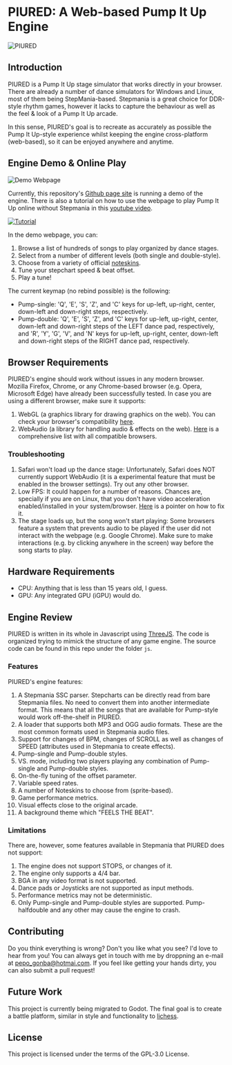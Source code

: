 # PIURED: A Web-based Pump It Up Engine
![PIURED](https://github.com/piulin/piured/blob/main/imgs/piuredg.gif?raw=true)


## Introduction

PIURED is a Pump It Up stage simulator that works directly in your browser.
There are already a number of dance simulators for Windows and Linux, most of them being StepMania-based. 
Stepmania is a great choice for DDR-style rhythm games, however it lacks to capture the behaviour as well as
the feel & look of a Pump It Up arcade. 

In this sense, PIURED's goal is to recreate as accurately as possible the Pump It Up-style experience
whilst keeping the engine cross-platform (web-based), so it can be enjoyed anywhere and anytime.

## Engine Demo & Online Play

![Demo Webpage](https://github.com/piulin/piured/blob/main/imgs/demo-webpage.png?raw=true)

Currently, this repository's [Github page site](https://piulin.github.io/piured/) is running a demo of the engine. 
There is also a tutorial on how to use the webpage to play Pump It Up online without Stepmania in this [youtube video](https://www.youtube.com/watch?v=UMc8gmjEE88).

[![Tutorial](https://img.youtube.com/vi/UMc8gmjEE88/0.jpg)](https://www.youtube.com/watch?v=UMc8gmjEE88)

In the demo webpage, you can:
1. Browse a list of hundreds of songs to play organized by dance stages.
2. Select from a number of different levels (both single and double-style).
3. Choose from a variety of official [noteskins](https://github.com/cesarmades/piunoteskins).
4. Tune your stepchart speed & beat offset.
5. Play a tune!

The current keymap (no rebind possible) is the following:
- Pump-single: 'Q', 'E', 'S', 'Z', and 'C' keys for up-left, up-right, center, down-left and down-right steps,
respectively.
- Pump-double: 'Q', 'E', 'S', 'Z', and 'C' keys for up-left, up-right, center, down-left and down-right steps of the LEFT dance pad,
respectively, and 'R', 'Y', 'G', 'V', and 'N'  keys for up-left, up-right, center, down-left and down-right steps of the RIGHT dance pad,
respectively.

## Browser Requirements

PIURED's engine should work without issues in any modern browser. Mozilla Firefox, Chrome, or any 
Chrome-based browser (e.g. Opera, Microsoft Edge) have already been successfully tested. In case
you are using a different browser, make sure it supports:
1. WebGL (a graphics library for drawing graphics on the web). 
   You can check your browser's compatibility [here](https://get.webgl.org/).
2. WebAudio (a library for handling audio & effects on the web). 
   [Here](https://developer.mozilla.org/en-US/docs/Web/API/Web_Audio_API#browser_compatibility)
   is a comprehensive list with all compatible browsers.
   
### Troubleshooting

1. Safari won't load up the dance stage: Unfortunately, Safari does NOT currently support WebAudio
   (it is a experimental feature that must be enabled in the browser settings). Try out any other browser.
2. Low FPS: It could happen for a number of reasons. Chances are, specially if you are on Linux,
that you don't have video acceleration enabled/installed in your system/browser. 
   [Here](https://wiki.archlinux.org/title/Hardware_video_acceleration) is a pointer on how to fix
   it.
3. The stage loads up, but the song won't start playing: Some browsers feature a system that prevents audio to be
played if the user did not interact with the webpage (e.g. Google Chrome). 
   Make sure to make interactions (e.g. by clicking anywhere in the screen) way before the song starts to play.

## Hardware Requirements

- CPU: Anything that is less than 15 years old, I guess.
- GPU: Any integrated GPU (iGPU) would do.

## Engine Review

PIURED is written in its whole in Javascript using [ThreeJS](https://threejs.org/). The code is organized
trying to mimick the structure of any game engine. The source code can be found in this repo under the folder `js`.

### Features

PIURED's engine features:

1. A Stepmania SSC parser. Stepcharts can be directly read from bare Stepmania files. No need to
convert them into another intermediate format. This means that all the songs that are available for Pump-style
   would work off-the-shelf in PIURED.
2. A loader that supports both MP3 and OGG audio formats. These are the most common formats used in Stepmania audio files.
4. Support for changes of BPM, changes of SCROLL as well as changes of SPEED (attributes used in Stepmania to create effects).
3. Pump-single and Pump-double styles.
4. VS. mode, including two players playing any combination of Pump-single and Pump-double styles.
5. On-the-fly tuning of the offset parameter.
6. Variable speed rates.
7. A number of Noteskins to choose from (sprite-based).
8. Game performance metrics.
9. Visual effects close to the original arcade.
10. A background theme which "FEELS THE BEAT".

### Limitations

There are, however, some features available in Stepmania that
PIURED does not support:

1. The engine does not support STOPS, or changes of it.
2. The engine only supports a 4/4 bar.
3. BGA in any video format is not supported.
4. Dance pads or Joysticks are not supported as input methods.
5. Performance metrics may not be deterministic.
6. Only Pump-single and Pump-double styles are supported. Pump-halfdouble and any other may cause 
the engine to crash.

## Contributing

Do you think everything is wrong? Don't you like what you see? I'd love to hear from you!
You can always get in touch with me by droppning an e-mail at <pepo_gonba@hotmai.com>. 
If you feel like getting your hands dirty, you can also 
submit a pull request!

## Future Work

This project is currently being migrated to Godot. The final goal is to create a battle
platform, similar in style and functionality to [lichess](https://lichess.org).

## License

This project is licensed under the terms of the GPL-3.0 License.